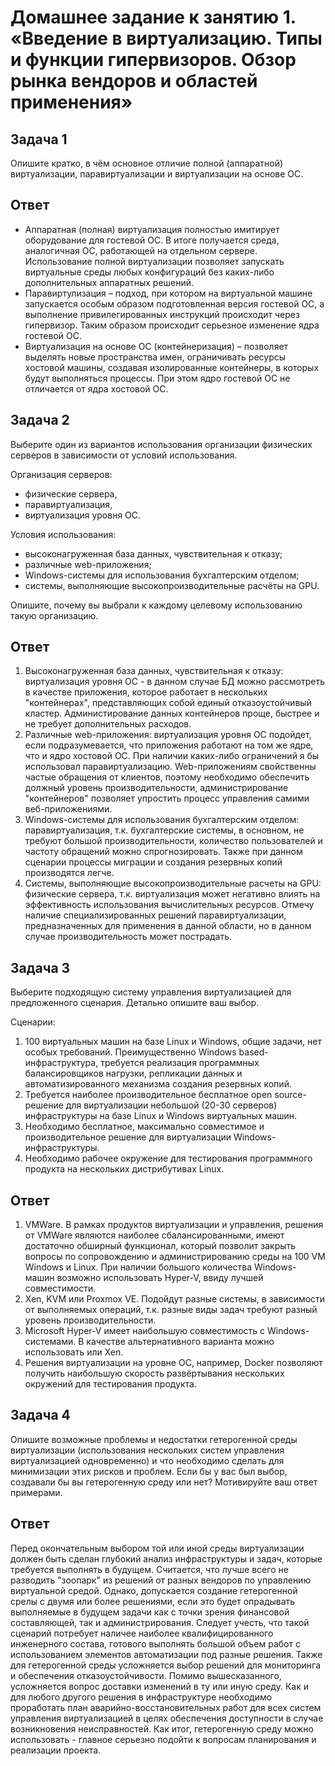 # Домашнее задание к занятию 1.  «Введение в виртуализацию. Типы и функции гипервизоров. Обзор рынка вендоров и областей применения»

## Задача 1

Опишите кратко, в чём основное отличие полной (аппаратной) виртуализации, паравиртуализации и виртуализации на основе ОС.

## Ответ

-	Аппаратная (полная) виртуализация полностью имитирует оборудование для гостевой ОС. В итоге получается среда, аналогичная ОС, работающей на отдельном сервере. Использование полной виртуализации позволяет запускать виртуальные среды любых конфигураций без каких-либо дополнительных аппаратных решений.
-	Паравиртулизация – подход, при котором на виртуальной машине запускается особым образом подготовленная версия гостевой ОС, а выполнение привилегированных инструкций происходит через гипервизор. Таким образом происходит серьезное изменение ядра гостевой ОС.
-	Виртуализация на основе ОС (контейнеризация) – позволяет выделять новые пространства имен, ограничивать ресурсы хостовой машины, создавая изолированные контейнеры, в которых будут выполняться процессы. При этом ядро гостевой ОС не отличается от ядра хостовой ОС.

## Задача 2

Выберите один из вариантов использования организации физических серверов в зависимости от условий использования.

Организация серверов:

- физические сервера,
- паравиртуализация,
- виртуализация уровня ОС.

Условия использования:

- высоконагруженная база данных, чувствительная к отказу;
- различные web-приложения;
- Windows-системы для использования бухгалтерским отделом;
- системы, выполняющие высокопроизводительные расчёты на GPU.

Опишите, почему вы выбрали к каждому целевому использованию такую организацию.

## Ответ

1. Высоконагруженная база данных, чувствительная к отказу: виртуализация уровня ОС - в данном случае БД можно рассмотреть в качестве приложения, которое работает в нескольких "контейнерах", представляющих собой единый отказоустойчивый кластер. Администирование данных контейнеров проще, быстрее и не требует дополнительных расходов.
2. Различные web-приложения: виртуализация уровня ОС подойдет, если подразумевается, что приложения работают на том же ядре, что и ядро хостовой ОС. При наличии каких-либо ограничений я бы использовал паравиртуализацию. Web-приложениям свойственны частые обращения от клиентов, поэтому необходимо обеспечить должный уровень производительности, администрирование "контейнеров" позволяет упростить процесс управления самими веб-приложениями.
3. Windows-системы для использования бухгалтерским отделом: паравиртуализация, т.к. бухгалтерские системы, в основном, не требуют большой производительности, количество пользователей и частоту обращений можно спрогнозировать. Также при данном сценарии процессы миграции и создания резервных копий производятся легче.
4. Системы, выполняющие высокопроизводительные расчеты на GPU: физические сервера, т.к. виртуализация может негативно влиять на эффективность использования вычислительных ресурсов. Отмечу наличие специализированных решений паравиртуализации, предназначенных для применения в данной области, но в данном случае производительность может пострадать.

## Задача 3

Выберите подходящую систему управления виртуализацией для предложенного сценария. Детально опишите ваш выбор.

Сценарии:

1. 100 виртуальных машин на базе Linux и Windows, общие задачи, нет особых требований. Преимущественно Windows based-инфраструктура, требуется реализация программных балансировщиков нагрузки, репликации данных и автоматизированного механизма создания резервных копий.
2. Требуется наиболее производительное бесплатное open source-решение для виртуализации небольшой (20-30 серверов) инфраструктуры на базе Linux и Windows виртуальных машин.
3. Необходимо бесплатное, максимально совместимое и производительное решение для виртуализации Windows-инфраструктуры.
4. Необходимо рабочее окружение для тестирования программного продукта на нескольких дистрибутивах Linux.

## Ответ

1. VMWare. В рамках продуктов виртуализации и управления, решения от VMWare являются наиболее сбалансированными, имеют достаточно обширный функционал, который позволит закрыть вопросы по сопровождению и администрированию среды на 100 VM Windows и Linux. При наличии большого количества Windows-машин возможно использовать Hyper-V, ввиду лучшей совместимости.
2. Xen, KVM или Proxmox VE. Подойдут разные системы, в зависимости от выполняемых операций, т.к. разные виды задач требуют разный уровень производительности.
3. Microsoft Hyper-V имеет наибольшую совместимость с Windows-системами. В качестве альтернативного варианта можно использовать или Xen.
4. Решения виртуализации на уровне ОС, например, Docker позволяют получить наибольшую скорость развёртывания нескольких окружений для тестирования продукта.

## Задача 4

Опишите возможные проблемы и недостатки гетерогенной среды виртуализации (использования нескольких систем управления виртуализацией одновременно) и что необходимо сделать для минимизации этих рисков и проблем. Если бы у вас был выбор, создавали бы вы гетерогенную среду или нет? Мотивируйте ваш ответ примерами.

## Ответ

Перед окончательным выбором той или иной среды виртуализации должен быть сделан глубокий анализ инфраструктуры и задач, которые требуется выполнять в будущем. Считается, что лучше всего не разводить "зоопарк" из решений от разных вендоров по управлению виртуальной средой. Однако, допускается создание гетерогенной срелы с двумя или более решениями, если это будет опрадывать выполняемые в будущем задачи как с точки зрения финансовой составляющей, так и администрирования. Следует учесть, что такой сценарий потребует наличее наиболее квалифицированного инженерного состава, готового выполнять большой объем работ с использованием элементов автоматизации под разные решения. Также для гетерогенной среды усложняется выбор решений для мониторинга и обеспечения отказоустойчивости. Помимо вышесказанного, усложняется вопрос доставки изменений в ту или иную среду. Как и для любого другого решения в инфраструктуре необходимо проработать план аварийно-восстановительных работ для всех систем управления виртуализацией в целях обеспечения доступности в случае возникновения неисправностей. Как итог, гетерогенную среду можно использовать - главное серьезно подойти к вопросам планирования и реализации проекта.
